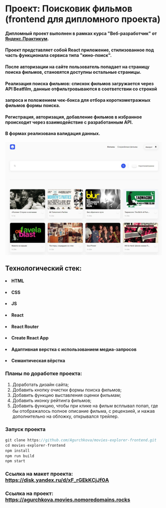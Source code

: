 # Проект: Поисковик фильмов (frontend для дипломного проекта)

#### Дипломный проект выполнен в рамках курса "Веб-разработчик" от <a href="https://practicum.yandex.ru/">Яндекс.Практикум</a>. 
#### Проект представляет собой React приложение, стилизованное под часть функционала сервиса типа "кино-поиск".
#### После авторизации на сайте пользователь попадает на страницу поиска фильмов, становятся доступны остальные страницы. 
#### Реализация поиска фильмов: спискок фильмов загружается через API Beatfilm, данные отфильтровываются в соответствии со строкой
#### запроса и положением чек-бокса для отбора короткометражных фильмов формы поиска.
#### Регистрация, авторизация, добавление фильмов в избранное происходит через взаимодействие с разработанным API.
#### В формах реализована валидация данных.
<img align="center" src="https://github.com/Agurchkova/Agurchkova/blob/main/movies.jpg" alt="Movies" width="800"/>

## Технологический стек:
####  <li>HTML</li>
####  <li>CSS</li>
####  <li>JS</li>
####  <li>React</li>
####  <li>React Router</li>
####  <li>Create React App</li>
####  <li>Адаптивная верстка с использованием медиа-запросов</li>
####  <li>Семантическая вёрстка</li>

### Планы по доработке проекта:
1. Доработать дизайн сайта;
2. Добавить кнопку очистки формы поиска фильмов;
3. Добавить функцию выставления оценки фильмам;
4. Добавить иконку рейтинга фильмов;
5. Добавить функцию, чтобы при клике на фильм всплывал попап, где бы отображалось полное описание фильма, с рецензией,
и нажав дополнительно на обложку, открывался трейлер.

### Запуск проекта

```ts
git clone https://github.com/Agurchkova/movies-explorer-frontend.git
cd movies-explorer-frontend
npm install
npm run build 
npm start
```

### Ссылка на макет проекта: https://disk.yandex.ru/d/xF_rGEkKCjJf0A
### Ссылка на проект: https://agurchkova.movies.nomoredomains.rocks


